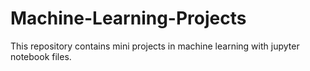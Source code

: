 # Machine-Learning-Projects

This repository contains mini projects in machine learning with jupyter notebook files.
